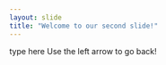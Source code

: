 ```yaml
---
layout: slide
title: "Welcome to our second slide!"
---
```

type here
Use the left arrow to go back!
